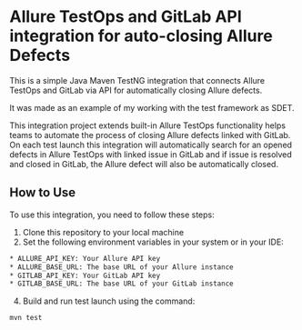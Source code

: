 # Allure TestOps and GitLab API integration for auto-closing Allure Defects

This is a simple Java Maven TestNG integration that connects Allure TestOps and GitLab via API for automatically closing 
Allure defects.

It was made as an example of my working with the test framework as SDET.

This integration project extends built-in Allure TestOps functionality helps teams to automate the process of closing 
Allure defects linked with GitLab. On each test launch this integration will automatically search for an opened 
defects in Allure TestOps with linked issue in GitLab and if issue is resolved and closed in GitLab, the 
Allure defect will also be automatically closed.

## How to Use

To use this integration, you need to follow these steps:

1. Clone this repository to your local machine
2. Set the following environment variables in your system or in your IDE:

```bash
* ALLURE_API_KEY: Your Allure API key
* ALLURE_BASE_URL: The base URL of your Allure instance
* GITLAB_API_KEY: Your GitLab API key
* GITLAB_BASE_URL: The base URL of your GitLab instance
```
4. Build and run test launch using the command:
```bash
mvn test
```
